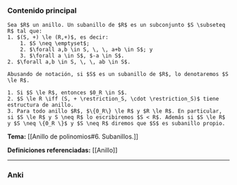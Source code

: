 ### Contenido principal

```ad-Formal
Sea $R$ un anillo. Un subanillo de $R$ es un subconjunto $S \subseteq R$ tal que:
1. $(S, +) \le (R,+)$, es decir:
	1. $S \neq \emptyset$;
	2. $\forall a,b \in S, \, \, a+b \in S$; y
	3. $\forall a \in S$, $-a \in S$.
2. $\forall a,b \in S, \, \, ab \in S$.

Abusando de notación, si $S$ es un subanillo de $R$, lo denotaremos $S \le R$.
```

```ad-note
1. Si $S \le R$, entonces $0_R \in S$.
2. $S \le R \iff (S, + \restriction_S, \cdot \restriction_S)$ tiene estructura de anillo.
3. Para todo anillo $R$, $\{0_R\} \le R$ y $R \le R$. En particular, si $S \le R$ y S \neq R$ lo escribiremos $S < R$. Además si $S \le R$ y $S \neq \{0_R \}$ y $S \neq R$ diremos que $S$ es subanillo propio.

```

**Tema:** [[Anillo de polinomios#6. Subanillos.]]

**Definiciones referenciadas:** [[Anillo]]

---
### Anki
